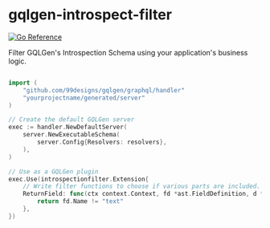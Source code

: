 # gqlgen-introspect-filter

[![Go Reference](https://pkg.go.dev/badge/github.com/ec2-software/gqlgen-introspect-filter.svg)](https://pkg.go.dev/github.com/ec2-software/gqlgen-introspect-filter)

Filter GQLGen's Introspection Schema using your application's business logic.

```go

import (
    "github.com/99designs/gqlgen/graphql/handler"
    "yourprojectname/generated/server"
)

// Create the default GQLGen server
exec := handler.NewDefaultServer(
    server.NewExecutableSchema(
        server.Config{Resolvers: resolvers},
    ),
)

// Use as a GQLGen plugin
exec.Use(introspectionfilter.Extension{
	// Write filter functions to choose if various parts are included.
	ReturnField: func(ctx context.Context, fd *ast.FieldDefinition, d *ast.Definition) bool { 
		return fd.Name != "text" 
	},
})
```
